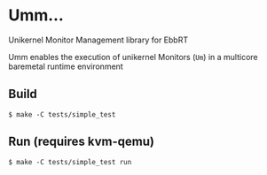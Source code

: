 # Umm…
Unikernel Monitor Management library for EbbRT

Umm enables the execution of unikernel Monitors (`Um`) in a multicore baremetal runtime environment

## Build
```$ make -C tests/simple_test ```

## Run (requires kvm-qemu)
```$ make -C tests/simple_test run ```
